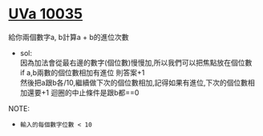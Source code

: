 # [UVa 10035](https://vjudge.net/problem/UVA-10035)

給你兩個數字a, b計算a + b的進位次數  

* sol:  
  因為加法會從最右邊的數字(個位數)慢慢加,所以我們可以把焦點放在個位數  
  if a,b兩數的個位數相加有進位 則答案+1  
  然後把a跟b各/10,繼續做下次的個位數相加,記得如果有進位,下次的個位數相加還要+1 迴圈的中止條件是跟b都==0

NOTE:  
  * `輸入的每個數字位數 < 10`
